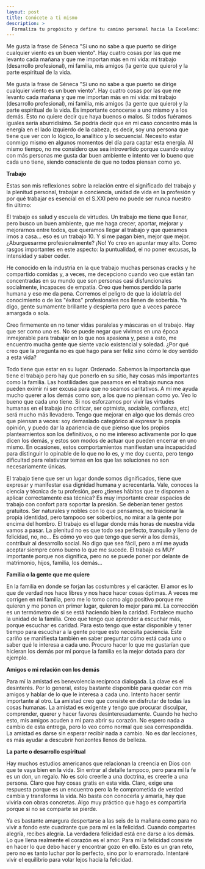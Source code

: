 ```yaml
---
layout: post
title: Conócete a ti mismo
description: >
  Formaliza tu propósito y define tu camino personal hacia la Excelencia. <!--more-->
---
```


Me gusta la frase de Séneca "Si uno no sabe a que puerto se dirige cualquier viento es un buen viento". Hay cuatro cosas por las que me levanto cada mañana y que me importan más en mi vida: mi trabajo (desarrollo profesional), mi familia, mis amigos (la gente que quiero) y la parte espiritual de la vida. 

<!--more-->

Me gusta la frase de Séneca "Si uno no sabe a que puerto se dirige cualquier viento es un buen viento". Hay cuatro cosas por las que me levanto cada mañana y que me importan más en mi vida: mi trabajo (desarrollo profesional), mi familia, mis amigos (la gente que quiero) y la parte espiritual de la vida. Es importante conocerse a uno mismo y a los demás. Esto no quiere decir que haya buenos o malos. Si todos fuéramos iguales sería aburridísimo. Se podría decir que en mi caso concentro más la energía en el lado izquierdo de la cabeza, es decir, soy una persona que tiene que ver con lo lógico, lo analítico y lo secuencial. Necesito estar conmigo mismo en algunos momentos del día para captar esta energía. Al mismo tiempo, no me considero que sea introvertido porque cuando estoy con más personas me gusta dar buen ambiente e intento ver lo bueno que cada uno tiene, siendo consciente de que no todos piensan como yo. 

**Trabajo**

Estas son mis reflexiones sobre la relación entre el significado del trabajo y la plenitud personal, trabajar a conciencia, unidad de vida en la profesión y por qué trabajar es esencial en el S.XXI pero no puede ser nunca nuestro fin último:

El trabajo es salud y escuela de virtudes. Un trabajo me tiene que llenar, pero busco un buen ambiente, que me haga crecer, aportar, mejorar y mejorarnos entre todos, que queramos llegar al trabajo y que queramos irnos a casa... eso es un trabajo 10. Y si me pagan bien, mejor que mejor. ¿Aburguesarme profesionalmente? ¡No! Yo creo en apuntar muy alto. Como rasgos importantes en este aspecto: la puntualidad, el no poner excusas, la intensidad y saber ceder.

He conocido en la industria en la que trabajo muchas personas cracks y he compartido comidas y, a veces, me decepciono cuando veo que están tan concentradas en su mundo que son personas casi disfuncionales socialmente, incapaces de empatía. Creo que hemos perdido la parte humana y eso me da pena. Corremos el peligro de que la idolatría del conocimiento o de los "éxitos" profesionales nos llenen de soberbia. Ya digo, gente sumamente brillante y despierta pero que a veces parece amargada o sola. 

Creo firmemente en no tener vidas paralelas y máscaras en el trabajo. Hay que ser como uno es. No se puede negar que vivimos en una época inmejorable para trabajar en lo que nos apasiona y, pese a esto, me encuentro mucha gente que siente vacío existencial y soledad. ¿Por qué creo que la pregunta no es qué hago para ser feliz sino cómo le doy sentido a esta vida? 

Todo tiene que estar en su lugar. Ordenado. Sabemos la importancia que tiene el trabajo pero hay que ponerlo en su sitio, hay cosas más importantes como la familia. Las hostilidades que pasamos en el trabajo nunca nos pueden eximir ni ser excusa para que no seamos caritativos. A mí me ayuda mucho querer a los demás como son, a los que no piensan como yo. Veo lo bueno que cada uno tiene. Si nos esforzamos por vivir las virtudes humanas en el trabajo (no criticar, ser optmista, sociable, confianza, etc) será mucho más llevadero. Tengo que mejorar en algo que los demás creo que piensan a veces: soy demasiado categórico al expresar la propia opinión, y puedo dar la apariencia de que pienso que los propios planteamientos son los definitivos, o no me intereso activamente por lo que dicen los demás, y estos son modos de actuar que pueden encerrar en uno mismo. En ocasiones, estos comportamientos manifiestan una incapacidad para distinguir lo opinable de lo que no lo es, y me doy cuenta, pero tengo dificultad para relativizar temas en los que las soluciones no son necesariamente únicas.

El trabajo tiene que ser un lugar donde somos dignificados, tiene que expresar y manifestar esa dignidad humana y acrecentarla. Vale, conoces la ciencia y técnica de tu profesión, pero ¿tienes hábitos que te disponen a aplicar correctamente esa técnica? Es muy importante crear espacios de trabajo con confort para soportar la presión. 
Se deberían tener gestos gratuitos. Ser naturales y nobles con lo que pensamos, no traicionar la propia identidad, pero tampoco ser soberbios, no mirar a la gente por encima del hombro. El trabajo es el lugar donde más horas de nuestra vida vamos a pasar. La plenitud no es que todo sea perfecto, tranquilo y lleno de felicidad, no, no... Es cómo yo veo que tengo que servir a los demás, contribuir al desarrollo social. No digo que sea fácil, pero a mí me ayuda aceptar siempre como bueno lo que me sucede. El trabajo es MUY importante porque nos dignifica, pero no se puede poner por delante de matrimonio, hijos, familia, los demás...

**Familia o la gente que me quiere**

En la familia en donde se forjan las costumbres y el carácter. El amor es lo que de verdad nos hace libres y nos hace hacer cosas óptimas. A veces me corrigen en mi familia, pero me lo tomo como algo positivo porque me quieren y me ponen en primer lugar, quieren lo mejor para mí. La corrección es un termómetro de si se está haciendo bien la caridad. Fortalece mucho la unidad de la familia. Creo que tengo que aprender a escuchar más, porque escuchar es caridad. Para esto tengo que estar disponible y tener tiempo para escuchar a la gente porque esto necesita paciencia. Este cariño se manifiesta también en saber preguntar cómo está cada uno o saber qué le interesa a cada uno. Procuro hacer lo que me gustarían que hicieran los demás por mí porque la familia es la mejor dotada para dar ejemplo.

**Amigos o mi relación con los demás**

Para mí la amistad es benevolencia recíproca dialogada. La clave es el desinterés. Por lo general, estoy bastante disponible para quedar con mis amigos y hablar de lo que le interesa a cada uno. Intento hacer sentir importante al otro. La amistad creo que consiste en disfrutar de todas las cosas humanas. La amistad es exigente y tengo que procurar disculpar, comprender, querer y hacer favores desinteresadamente. Cuando he hecho esto, mis amigos acuden a mí para abrir su corazón. No espero nada a cambio de esta entrega, pero lo veo como normal que sea correspondida. La amistad es darse sin esperar recibir nada a cambio. No es dar lecciones, es más ayudar a descubrir horizontes llenos de belleza. 

**La parte o desarrollo espiritual**

Hay muchos estudios americanos que relacionan la creencia en Dios con que te vaya bien en la vida. Sin entrar al detalle tampoco, pero para mí la fe es un don, un regalo. No es solo creerle a una doctrina, es creerle a una persona. Claro que hay cosas gratis en esta vida. Claro, exige una respuesta porque es un encuentro pero la fe comprometida de verdad cambia y transforma la vida. No basta con conocerla y amarla, hay que vivirla con obras concretas. Algo muy práctico que hago es compartirla porque si no se comparte se pierde. 

Ya es bastante amargura despertarse a las seis de la mañana como para no vivir a fondo este cuadrante que para mí es la felicidad. Cuando compartes alegría, recibes alegría. La verdadera felicidad está ene darse a los demás. Lo que llena realmente el corazón es el amor. Para mí la felicidad consiste en hacer lo que debo hacer y encontrar gozo en ello. Esto es un gran reto, pero no es tanto luchar por lo perfecto, sino por lo enamorado. Intentaré vivir el equilibrio para volar lejos hacia la felicidad.



